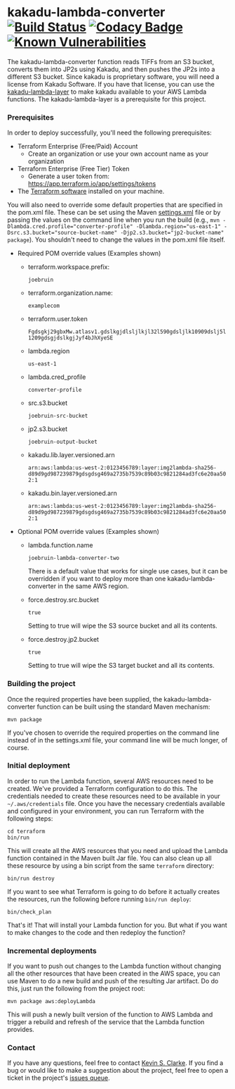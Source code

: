 # kakadu-lambda-converter &nbsp;[![Build Status](https://travis-ci.com/UCLALibrary/kakadu-lambda-converter.svg?branch=master)](https://travis-ci.com/UCLALibrary/kakadu-lambda-converter) [![Codacy Badge](https://api.codacy.com/project/badge/Coverage/83adb954344644a2ac6fbb8ecd022cd9)](https://www.codacy.com/app/UCLALibrary/kakadu-lambda-converter?utm_source=github.com&utm_medium=referral&utm_content=UCLALibrary/kakadu-lambda-converter&utm_campaign=Badge_Coverage) [![Known Vulnerabilities](https://snyk.io/test/github/uclalibrary/kakadu-lambda-converter/badge.svg)](https://snyk.io/test/github/uclalibrary/kakadu-lambda-converter)

The kakadu-lambda-converter function reads TIFFs from an S3 bucket, converts them into JP2s using Kakadu, and then pushes the JP2s into a different S3 bucket. Since kakadu is proprietary software, you will need a license from Kakadu Software. If you have that license, you can use the [kakadu-lambda-layer](https://github.com/UCLALibrary/kakadu-lambda-layer) to make kakadu available to your AWS Lambda functions. The kakadu-lambda-layer is a prerequisite for this project.

### Prerequisites

In order to deploy successfully, you'll need the following prerequisites:

* Terraform Enterprise (Free/Paid) Account
  * Create an organization or use your own account name as your organization
* Terraform Enterprise (Free Tier) Token
  * Generate a user token from: https://app.terraform.io/app/settings/tokens
* The [Terraform software](https://www.terraform.io/downloads.html) installed on your machine.

You will also need to override some default properties that are specified in the pom.xml file. These can be set using the Maven [settings.xml](https://maven.apache.org/settings.html) file or by passing the values on the command line when you run the build (e.g., `mvn -Dlambda.cred.profile="converter-profile" -Dlambda.region="us-east-1" -Dsrc.s3.bucket="source-bucket-name" -Djp2.s3.bucket="jp2-bucket-name" package`). You shouldn't need to change the values in the pom.xml file itself.

* Required POM override values (Examples shown)
  * terraform.workspace.prefix:
  
      ```joebruin```

  * terraform.organization.name:

      ```examplecom```

  * terraform.user.token

      ```Fgdsgkj29gbxMw.atlasv1.gdslkgjdlsljlkjl32l590gdsljlk10909dslj5l1209gdsgjdslkgjJyf4bJhXyeSE```

  * lambda.region

      ```us-east-1```

  * lambda.cred_profile

      ```converter-profile```

  * src.s3.bucket

      ```joebruin-src-bucket```

  * jp2.s3.bucket

      ```joebruin-output-bucket```

  * kakadu.lib.layer.versioned.arn

      ```arn:aws:lambda:us-west-2:0123456789:layer:img2lambda-sha256-d89d9gd987239879gdsgdsg469a2735b7539c89b03c9821284ad3fc6e20aa502:1```

  * kakadu.bin.layer.versioned.arn

      ```arn:aws:lambda:us-west-2:0123456789:layer:img2lambda-sha256-d89d9gd987239879gdsgdsg469a2735b7539c89b03c9821284ad3fc6e20aa502:1```

* Optional POM override values (Examples shown)
  * lambda.function.name
  
      ```joebruin-lambda-converter-two```

    There is a default value that works for single use cases, but it can be overridden if you want to deploy more than one kakadu-lambda-converter in the same AWS region.

  * force.destroy.src.bucket
  
      ```true```

    Setting to true will wipe the S3 source bucket and all its contents.

  * force.destroy.jp2.bucket

      ```true```

    Setting to true will wipe the S3 target bucket and all its contents.

### Building the project

Once the required properties have been supplied, the kakadu-lambda-converter function can be built using the standard Maven mechanism:

    mvn package

If you've chosen to override the required properties on the command line instead of in the settings.xml file, your command line will be much longer, of course.

### Initial deployment

In order to run the Lambda function, several AWS resources need to be created. We've provided a Terraform configuration to do this. The credentials needed to create these resources need to be available in your `~/.aws/credentials` file. Once you have the necessary credentials available and configured in your environment, you can run Terraform with the following steps:

    cd terraform
    bin/run

This will create all the AWS resources that you need and upload the Lambda function contained in the Maven built Jar file. You can also clean up all these resource by using a bin script from the same `terraform` directory:

    bin/run destroy

If you want to see what Terraform is going to do before it actually creates the resources, run the following before running `bin/run deploy`:

    bin/check_plan

That's it! That will install your Lambda function for you. But what if you want to make changes to the code and then redeploy the function?

### Incremental deployments

If you want to push out changes to the Lambda function without changing all the other resources that have been created in the AWS space, you can use Maven to do a new build and push of the resulting Jar artifact. Do do this, just run the following from the project root:

    mvn package aws:deployLambda

This will push a newly built version of the function to AWS Lambda and trigger a rebuild and refresh of the service that the Lambda function provides.

### Contact

If you have any questions, feel free to contact <a href="mailto:ksclarke@ksclarke.io">Kevin S. Clarke</a>. If you find a bug or would like to make a suggestion about the project, feel free to open a ticket in the project's [issues queue](https://github.com/UCLALibrary/kakadu-lambda-converter/issues).
